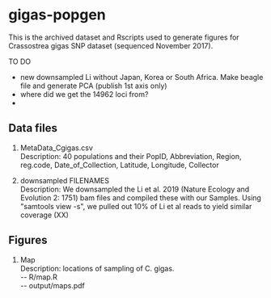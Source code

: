 # gigas-popgen

This is the archived dataset and Rscripts used to generate figures for Crassostrea gigas SNP dataset (sequenced November 2017).  

TO DO
- new downsampled Li without Japan, Korea or South Africa. Make beagle file and generate PCA (publish 1st axis only)
- where did we get the 14962 loci from?
- 

## Data files

1) MetaData_Cgigas.csv  
Description: 40 populations and their PopID, Abbreviation, Region, reg.code, Date_of_Collection, Latitude, Longitude, Collector  

2) downsampled FILENAMES  
Description: We downsampled the Li et al. 2019 (Nature Ecology and Evolution 2: 1751) bam files and compiled these with our Samples. Using "samtools view -s", we pulled out 10% of Li et al reads to yield similar coverage (XX)

## Figures  
1) Map  
Description: locations of sampling of C. gigas.  
-- R/map.R  
-- output/maps.pdf  


